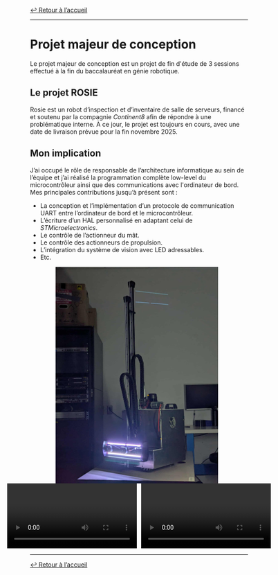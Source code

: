 [↩ Retour à l’accueil](/index)

--------------------------------------------------------------------------------

# Projet majeur de conception

Le projet majeur de conception est un projet de fin d'étude de 3 sessions effectué à la fin du baccalauréat en génie robotique.

## Le projet ROSIE

Rosie est un robot d’inspection et d’inventaire de salle de serveurs, financé et soutenu par la compagnie *Continent8* afin de répondre à une problématique interne. À ce jour, le projet est toujours en cours, avec une date de livraison prévue pour la fin novembre 2025.

## Mon implication

J’ai occupé le rôle de responsable de l’architecture informatique au sein de l’équipe et j’ai réalisé la programmation complète low-level du microcontrôleur ainsi que des communications avec l'ordinateur de bord. Mes principales contributions jusqu’à présent sont :

- La conception et l’implémentation d’un protocole de communication UART entre l’ordinateur de bord et le microcontrôleur.  
- L’écriture d’un HAL personnalisé en adaptant celui de *STMicroelectronics*.  
- Le contrôle de l’actionneur du mât.  
- Le contrôle des actionneurs de propulsion.  
- L’intégration du système de vision avec LED adressables.  
- Etc.

<div style="display: flex; justify-content: center; align-items: center; gap: 10px;">
  <img src="media/image-0.jpg" alt="Robot ROSIE" style="height: 500px; margin-right: 10px;">
</div>

<div style="display: flex; justify-content: center; align-items: center; gap: 10px;">
  <video controls src="media/video-2.mp4" title="Vidéo du robot ROSIE" style="width: 400px"></video>
  <video controls src="media/video-3.mp4" title="Vidéo du robot ROSIE" style="width: 400px"></video>
</div>

--------------------------------------------------------------------------------

[↩ Retour à l’accueil](/index)

